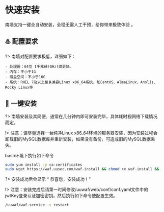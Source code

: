 # 快速安装
南墙支持一键全自动安装，全程无需人工干预，给你带来极致体验 。



##  :hotsprings: 配置要求 <!-- {docsify-ignore} -->
?> 南墙对配置要求极低，详细如下：

  ```
  - 处理器：64位 1千兆赫(GHz)或更快。
  - 内存：不小于1G
  - 磁盘空间：不小于16G
  - 系统：RHEL 7及以上相关兼容Linux x86_64系统，如CentOS、AlmaLinux、Anolis、Rocky Linux等
  ```



## :rocket: 一键安装 <!-- {docsify-ignore} -->
?> 南墙安装及其简便，通常在几分钟内即可安装完毕，具体耗时视网络下载情况而定。

!> 注意：请尽量选择一台纯净Linux x86_64环境的服务器安装，因为安装过程会卸载旧的MySQL数据库并重新安装，如果没有备份，可造成旧的MySQL数据丢失。

bash环境下执行如下命令

```bash
sudo yum install -y ca-certificates
sudo wget https://waf.uusec.com/waf-install && chmod +x waf-install && ./waf-install
```

?> 安装成功后会显示 “ 恭喜您，安装成功！”

!> 注意：安装完成后请第一时间修改/uuwaf/web/conf/conf.yaml文件中的jwtKey登录认证加密密钥，然后执行如下命令使配置生效。

```bash
/uuwaf/waf-service -s restart
```